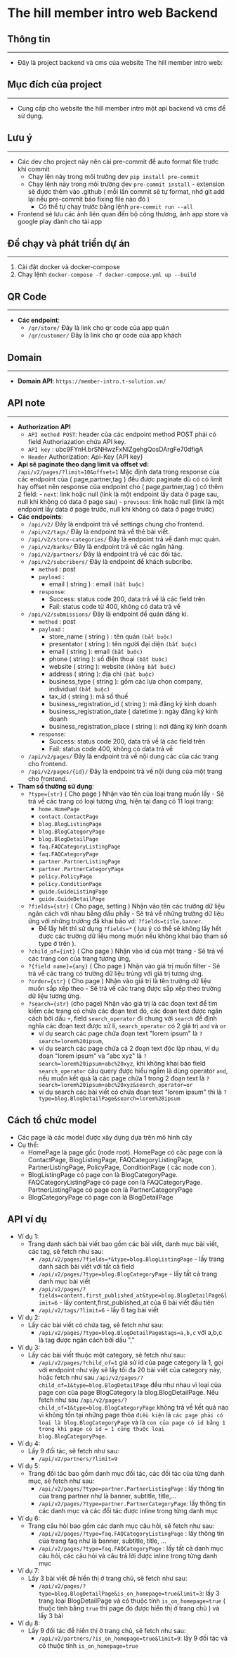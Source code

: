 # **The hill member intro web Backend**

## **Thông tin**

---

- Đây là project backend và cms của website The hill member intro web:

## **Mục đích của project**

---

- Cung cấp cho website the hill member intro một api backend và cms để sử dụng.

## **Lưu ý**

---

- Các dev cho project này nên cài pre-commit đề auto format file trước khi commit
  - Chạy lện này trong môi trường dev `pip install pre-commit`
  - Chạy lệnh này trong môi trường dev `pre-commit install` - extension sẽ được thêm vào .github ( mỗi lần commit sẽ tự format, nhớ git add lại nếu pre-commit báo fixing file nào đó )
    - Có thể tự chạy trước bằng lệnh `pre-commit run --all`
- Frontend sẽ lưu các ảnh liên quan đến bộ công thương, ảnh app store và google play dành cho tải app

## **Để chạy và phát triển dự án**

---

1. Cài đặt docker và docker-compose
2. Chạy lệnh `docker-compose -f docker-compose.yml up --build`

## **QR Code**

---

- **Các endpoint**:
  - `/qr/store/` Đây là link cho qr code của app quán
  - `/qr/customer/` Đây là link cho qr code của app khách

## **Domain**

---

- **Domain API**: `https://member-intro.t-solution.vn/`

## **API note**

---

- **Authorization API**<br />
  - `API method POST`: header của các endpoint method POST phải có field Authoriazation chứa API key.
  - `API key` : ubc9FYnH.brSNHwzFxNIZgehgQosDArgFe70dfigA
  - `Header` Authorization: Api-Key {API key}
- **Api sẽ paginate theo dạng limit và offset vd:**<br />
  `/api/v2/pages/?limit=10&offset=1` Mặc định data trong response của các endpoint của ( page,partner,tag ) đều được paginate dù có có limit hay offset nên response của endpoint cho ( page,partner,tag ) có thêm 2 field: - `next`: link hoặc null (link là một endpoint lấy data ở page sau, null khi không có data ở page sau) - `previous`: link hoặc null (link là một endpoint lấy data ở page trước, null khi không có data ở page trước)
- **Các endpoints**:
  - `/api/v2/` Đây là endpoint trả về settings chung cho frontend.
  - `/api/v2/tags/` Đây là endpoint trả về thẻ bài viết.
  - `/api/v2/store-categories/` Đây là endpoint trả về danh mục quán.
  - `/api/v2/banks/` Đây là endpoint trả về các ngân hàng.
  - `/api/v2/partners/` Đây là endpoint trả về các đối tác.
  - `/api/v2/subcribers/` Đây là endpoint để khách subcribe.
    - `method` : post
    - `payload` :
      - email ( string ) : email `(bắt buộc)`
    - `response`:
      - Success: status code 200, data trả về là các field trên
      - Fail: status code từ 400, không có data trả về
  - `/api/v2/submissions/` Đây là endpoint để quán đăng kí.
    - `method` : post
    - `payload` :
      - store_name ( string ) : tên quán `(bắt buộc)`
      - presentator ( string ): tên người đại diện `(bắt buộc)`
      - email ( string ): email `(bắt buộc)`
      - phone ( string ): số điện thoại `(bắt buộc)`
      - website ( string ): website `(không bắt buộc)`
      - address ( string ): địa chỉ `(bắt buộc)`
      - business_type ( string ): gồm các lựa chọn company, individual `(bắt buộc)`
      - tax_id ( string ): mã số thuế
      - business_registration_id ( string ): mã đăng ký kinh doanh
      - business_registration_date ( datetime ): ngày đăng ký kinh doanh
      - business_registration_place ( string ): nơi đăng ký kinh doanh
    - `response`:
      - Success: status code 200, data trả về là các field trên
      - Fail: status code 400, không có data trả về
  - `/api/v2/pages/` Đây là endpoint trả về nội dung các của các trang cho frontend.
  - `/api/v2/pages/{id}/` Đây là endpoint trả về nội dung của một trang cho frontend.
- **Tham số thường sử dụng**:
  - `?type={str}` ( Cho page ) Nhận vào tên của loại trang muốn lấy - Sẽ trả về các trang có loại tương ứng, hiện tại đang có 11 loại trang:
    - `home.HomePage`
    - `contact.ContactPage`
    - `blog.BlogListingPage`
    - `blog.BlogCategoryPage`
    - `blog.BlogDetailPage`
    - `faq.FAQCategoryListingPage`
    - `faq.FAQCategoryPage`
    - `partner.PartnerListingPage`
    - `partner.PartnerCategoryPage`
    - `policy.PolicyPage`
    - `policy.ConditionPage`
    - `guide.GuideListingPage`
    - `guide.GuideDetailPage`
  - `?fields={str}` ( Cho page, setting ) Nhận vào tên các trường dữ liệu ngăn cách với nhau bằng dấu phẩy - Sẽ trả về những trường dữ liệu ứng với những trường đã khai báo vd: `?fields=title,banner`.
    - Để lấy hết thì sử dụng `?fields=*` ( lưu ý có thể sẽ không lấy hết được các trường dữ liệu mong muốn nếu không khai báo tham số type ở trên ).
  - `?child_of={int}` ( Cho page ) Nhận vào id của một trang - Sẽ trả về các trang con của trang tương ứng,
  - `?{field name}={any}` ( Cho page ) Nhận vào giá trị muốn filter - Sẽ trả về các trang có trường dữ liệu trùng với giá trị tương ứng.
  - `?order={str}` ( Cho page ) Nhận vào giá trị là tên trường dữ liệu muốn sắp xếp theo - Sẽ trả về các trang được sắp xếp theo trường dữ liệu tương ứng.
  - `?search={str}` (cho page) Nhận vào giá trị là các đoạn text để tìm kiếm các trang có chứa các đoạn text đó, các đoạn text được ngăn cách bởi dấu `+`, field `search_operator` đi chung với `search` để định nghĩa các đoạn text được xử lí, `search_operator` có 2 giá trị `and` và `or`
    - ví dụ search các page chứa đoạn text "lorem ipsum" là `?search=lorem%20ipsum`,
    - ví dụ search các page chứa cả 2 đoạn text độc lập nhau, ví dụ đoạn "lorem ipsum" và "abc xyz" là `?search=lorem%20ipsum+abc%20xyz`, khi không khai báo field `search_operator` câu query được hiểu ngầm là dùng operator `and`, nếu muốn kết quả là các page chứa 1 trong 2 đoạn text là `?search=lorem%20ipsum+abc%20xyz&search_operator=or`
    - ví dụ search các bài viết có chứa đoạn text "lorem ipsum" thì là `?type=blog.BlogDetailPage&search=lorem%20ipsum`

## **Cách tổ chức model**

- Các page là các model được xây dựng dựa trên mô hình cây
- Cụ thể:
  - HomePage là page gốc (node root). HomePage có các page con là ContactPage, BlogListingPage, FAQCategoryListingPage, PartnerListingPage, PolicyPage, ConditionPage ( các node con ).
  - BlogListingPage có page con là BlogCategoryPage. FAQCategoryListingPage có page con là FAQCategoryPage. PartnerListingPage có page con là PartnerCategoryPage
  - BlogCategoryPage có page con là BlogDetailPage

## **API ví dụ**

- Ví dụ 1:
  - Trang danh sách bài viết bao gồm các bài viết, danh mục bài viết, các tag, sẽ fetch như sau:
    - `/api/v2/pages/?fields=*&type=blog.BlogListingPage` - lấy trang danh sách bài viết với tất cả field
    - `/api/v2/pages/?type=blog.BlogCategoryPage` - lấy tất cả trang danh mục bài viết
    - `/api/v2/pages/?fields=content,first_published_at&type=blog.BlogDetailPage&limit=6` - lấy content,first_published_at của 6 bài viết đầu tiên
    - `/api/v2/tags/?limit=6` - lấy 6 tag bài viết
- Ví dụ 2:
  - Lấy các bài viết có chứa tag, sẽ fetch như sau:
    - `/api/v2/pages/?type=blog.BlogDetailPage&tags=a,b,c` với a,b,c là tag được ngăn cách bởi dấu ","
- Ví dụ 3:
  - Lấy các bài viết thuộc một category, sẽ fetch như sau:
    - `/api/v2/pages/?child_of=1` giả sử id của page category là 1, gọi với endpoint như vậy sẽ lấy tối đa 20 bài viết của category này, hoặc fetch như sau `/api/v2/pages/?child_of=1&type=blog.BlogDetailPage` đều như nhau vì loại của page con của page BlogCategory là blog.BlogDetailPage. Nếu fetch như sau `/api/v2/pages/?child_of=1&type=blog.BlogCategoryPage` không trả về kết quả nào vì không tồn tại những page thỏa `điều kiện` là `các page phải có loại là blog.BlogCategoryPage` và là `con của page có id bằng 1 trong khi page có id = 1 cũng thuộc loại blog.BlogCategoryPage`.
- Ví dụ 4:
  - Lấy 9 đối tác, sẽ fetch như sau:
    - `/api/v2/partners/?limit=9`
- Ví dụ 5:
  - Trang đối tác bao gồm danh mục đối tác, các đối tác của từng danh mục, sẽ fetch như sau:
    - `/api/v2/pages/?type=partner.PartnerListingPage` : lấy thông tin của trang partner như là banner, subtitle, title,...
    - `/api/v2/pages/?type=partner.PartnerCategoryPage`: lấy thông tin các danh mục và các đối tác được inline trong từng danh mục
- Ví dụ 6:
  - Trang câu hỏi bao gồm các danh mục câu hỏi, sẽ fetch như sau:
    - `/api/v2/pages/?type=faq.FAQCategoryListingPage` : lấy thông tin của trang faq như là banner, subtitle, title, ...
    - `/api/v2/pages/?type=faq.FAQCategoryPage` : lấy tất cả danh mục câu hỏi, các câu hỏi và câu trả lời được inline trong từng danh mục
- Ví dụ 7:
  - Lấy 3 bài viết để hiển thị ở trang chủ, sẽ fetch như sau:
    - `/api/v2/pages/?type=blog.BlogDetailPage&is_on_homepage=true&limit=3`: lấy 3 trang loại BlogDetailPage và có thuộc tính `is_on_homepage=true` ( thuộc tính bằng `true` thì page đó được hiển thị ở trang chủ ) và lấy 3 bài
- Ví dụ 8:
  - Lấy 9 đối tác để hiển thị ở trang chủ, sẽ fetch như sau:
    - `/api/v2/partners/?is_on_homepage=true&limit=9`: lấy 9 đối tác và có thuộc tính `is_on_homepage=true`

